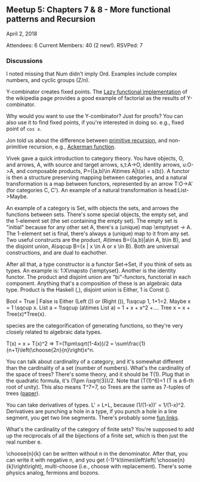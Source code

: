 ## Meetup 5: Chapters 7 & 8 - More functional patterns and Recursion

April 2, 2018

Attendees: 6
Current Members: 40 (2 new!). RSVPed: 7

### Discussions

I noted missing that Num didn't imply Ord. Examples include complex
numbers, and cyclic groups (Z/n).

Y-combinator creates fixed points. The
[Lazy functional implementation](https://en.wikipedia.org/wiki/Fixed-point_combinator#Fixed_point_combinators_in_lambda_calculus) of the wikipedia
page provides a good example of factorial as the results of Y-combinator.

Why would you want to use the Y-combinator? Just for proofs?
You can also use it to find fixed points, if you're interested in
doing so. e.g., fixed point of `cos x`.

Jon told us about the difference between
[primitive recursion](https://en.wikipedia.org/wiki/Primitive_recursive_function),
and non-primitive recursion, e.g.,
[Ackerman function](https://en.wikipedia.org/wiki/Ackermann_function).

Vivek gave a quick introduction to category theory. You have
objects, O, and arrows, A, with source and target arrows, s,t:A->O,
identity arrows, u:O->A, and composable products, P={(a,b)\in A\times A|t(a) = s(b)}.
A functor is then a structure preserving mapping between categories,
and a natural transformation is a map between functors, represented
by an arrow T:O->A' (for categories C, C'). An example of a natural
transformation is head:List->Maybe.

An example of a category is Set, with objects the sets, and arrows
the functions between sets. There's some special objects, the empty
set, and the 1-element set (the set containing the empty set). The
empty set is "initial" because for any other set A, there's a (unique) map
\emptyset -> A. The 1-element set is final, there's always a (unique) map
to it from any set. Two useful constructs are the product,
A\times B={(a,b)|a\in A, b\in B}, and the disjoint union,
A\sqcup B={x | x \in A or x \in B}. Both are universal constructions,
and are dual to eachother.

After all that, a type constructor is a functor Set->Set, if you think
of sets as types. An example is: 1:X\mapsto \{\emptyset\}. Another is
the identity functor. The product and disjoint union are "bi"-functors,
functorial in each component. Anything that's a composition of these
is an algebraic data type. Product is the Haskell (,), disjoint union
is Either, 1 is Const ().

Bool = True | False is Either (Left ()) or (Right ()), 1\sqcup 1, 1+1=2.
Maybe x = 1 \sqcup x. List a = 1\sqcup (a\times List a) = 1 + x + x^2 +....
Tree x = x + Tree(x)*Tree(x).

species are the categorification of generating functions, so they're
very closely related to algebraic data types.

T(x) = x + T(x)^2 => T=(1\pm\sqrt(1-4x))/2 = \sum\frac{1}{n+1}\left(\choose{2n}{n}\right)x^n.

You can talk about cardinality of a category, and it's somewhat
different than the cardinality of a set (number of numbers). What's
the cardinality of the space of trees? There's some theory, and it
should be T(1). Plug that in the quadratic formula, it's (1\pm i\sqrt{3})/2.
Note that (T(1)^6)=1 (T is a 6-th root of unity). This also means
T^7=7, so Trees are the same as 7-tuples of trees
([paper](https://arxiv.org/abs/math/9405205)).

You can take derivatives of types. L' = L+L, because (1/(1-x))' = 1/(1-x)^2.
Derivatives are punching a hole in a type, if you punch a hole in a line
segment, you get two line segments.
There's probably some [fun links](https://pavpanchekha.com/blog/zippers/derivative.html).

What's the cardinality of the category of finite sets? You're supposed to
add up the reciprocals of all the bijections of a finite set, which is then
just the real number e.

\choose{n}{k} can be written without n in the denominator. After that,
you can write it with negative n, and you get (-1)^k\times\left\left( \choose{n}{k}\right\right), multi-choose (i.e., choose with replacement).
There's some physics analog, fermions and bozons.

